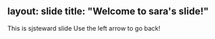 layout: slide
title: "Welcome to sara's slide!"
---
This is sjsteward slide 
Use the left arrow to go back!

